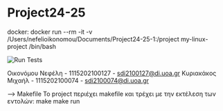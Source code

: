 # Project24-25

docker: docker run --rm -it -v /Users/nefelioikonomou/Documents/Project24-25-1:/project my-linux-project /bin/bash

![Run Tests](https://github.com/sdi2100127/Project24-25/actions/workflows/runing-tests.yml/badge.svg)

Οικονόμου Νεφέλη - 1115202100127 - sdi2100127@di.uoa.gr
Κυριακάκος Μιχαήλ - 1115202100074 - sdi2100074@di.uoa.gr

--> Makefile
Το project περιέχει makefile και τρέχει με την εκτέλεση των εντολών: 
make 
make run
